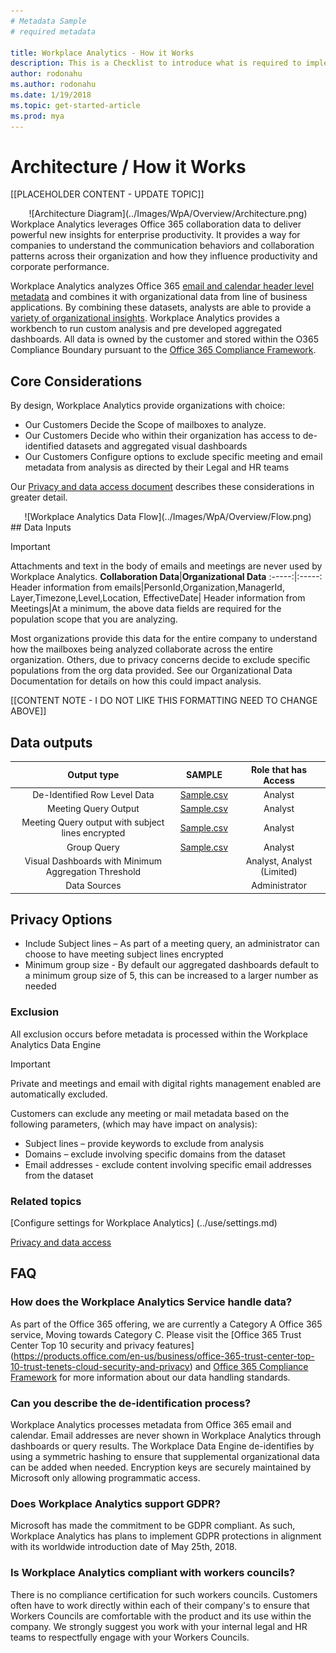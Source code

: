 ```yaml
---
# Metadata Sample
# required metadata

title: Workplace Analytics - How it Works
description: This is a Checklist to introduce what is required to implement Workplace Analytics for your Organization
author: rodonahu
ms.author: rodonahu
ms.date: 1/19/2018
ms.topic: get-started-article
ms.prod: mya
---
```


# Architecture / How it Works
[[PLACEHOLDER CONTENT - UPDATE TOPIC]]

<CENTER>
![Architecture Diagram](../Images/WpA/Overview/Architecture.png) </CENTER>
Workplace Analytics leverages Office 365 collaboration data to deliver powerful new insights for enterprise productivity. It provides a way for companies to understand the communication behaviors and collaboration patterns across their organization and how they influence productivity and corporate performance.

Workplace Analytics analyzes Office 365 [email and calendar header level metadata](Privacy-And-Data-Access.md) and combines it with organizational data from line of business applications.  By combining these datasets, analysts are able to provide a [variety of organizational insights](http://insights.office.com). Workplace Analytics provides a workbench to run custom analysis and pre developed aggregated dashboards.  All data is owned by the customer and stored within the O365 Compliance Boundary pursuant to the [Office 365 Compliance Framework](http://go.microsoft.com/fwlink/p/?LinkId=615657).

## Core Considerations
By design, Workplace Analytics provide organizations with choice:
*	Our Customers Decide the Scope of mailboxes to analyze.
* Our Customers Decide who within their organization has access to de-identified datasets and aggregated visual dashboards
* Our Customers Configure options to exclude specific meeting and email metadata from analysis as directed by their Legal and HR teams


Our [Privacy and data access document](Privacy-And-Data-Access.md) describes these considerations in greater detail.


<CENTER>
![Workplace Analytics Data Flow](../Images/WpA/Overview/Flow.png)
</CENTER>
## Data Inputs


>[!Important]
>Attachments and text in the body of emails and meetings are never used by Workplace Analytics.
**Collaboration Data**|**Organizational Data**
:-----:|:-----:
Header information from emails|PersonId,Organization,ManagerId, Layer,Timezone,Level,Location, EffectiveDate|
Header information from Meetings|At a minimum, the above data fields are required for the population scope that you are analyzing.

Most organizations provide this data for the entire company to understand how the mailboxes being analyzed collaborate across the entire organization. Others, due to privacy concerns decide to exclude specific populations from the org data provided. See our  Organizational Data Documentation for details on how this could impact analysis.

[[CONTENT NOTE - I DO NOT LIKE THIS FORMATTING NEED TO CHANGE ABOVE]]


## Data outputs

**Output type**|**SAMPLE**|**Role that has Access**
:-----:|:-----:|:-----:
De-Identified Row Level Data|[Sample.csv](../ExamplePersonQuery.csv)|Analyst
Meeting Query Output|[Sample.csv](../ExampleMeetingQuery.csv)|Analyst
Meeting Query output with subject lines encrypted|[Sample.csv](../ExampleMeetingHASHQuery.csv) |Analyst
Group Query|[Sample.csv](../ExampleGroupQuery.csv) |Analyst
Visual Dashboards with Minimum Aggregation Threshold ||Analyst, Analyst (Limited)
Data Sources | | Administrator
## Privacy Options
* Include Subject lines – As part of a meeting query, an administrator can choose to have meeting subject lines encrypted
* Minimum group size - By default our aggregated dashboards default to a minimum group size of 5, this can be increased to a larger number as needed

### Exclusion
All exclusion occurs before metadata is processed within the Workplace Analytics Data Engine
>[!Important]
>Private and meetings and email with digital rights management enabled are automatically excluded.

Customers can exclude any meeting or mail metadata based on the following parameters, (which may have impact on analysis):
* Subject lines – provide keywords to exclude from analysis
* Domains – exclude involving specific domains from the dataset
* Email addresses - exclude content involving specific email addresses from the dataset

### Related topics

[Configure settings for Workplace Analytics] (../use/settings.md) 

[Privacy and data access](Privacy-And-Data-Access.md)

## FAQ

### How does the Workplace Analytics Service handle data?
As part of the Office 365 offering, we are currently a Category A Office 365 service, Moving towards Category C. Please visit the [Office 365 Trust Center Top 10 security and privacy features] (https://products.office.com/en-us/business/office-365-trust-center-top-10-trust-tenets-cloud-security-and-privacy) and [Office 365 Compliance Framework](http://go.microsoft.com/fwlink/p/?LinkId=615657) for more information about our data handling standards.

### Can you describe the de-identification process?
Workplace Analytics processes metadata from Office 365 email and calendar. Email addresses are never shown in Workplace Analytics through dashboards or query results. The Workplace Data Engine de-identifies by using a symmetric hashing to ensure that supplemental organizational data can be added when needed. Encryption keys are securely maintained by Microsoft only allowing programmatic access.

### Does Workplace Analytics support GDPR?
Microsoft has made the commitment to be GDPR compliant. As such, Workplace Analytics has plans to implement GDPR protections in alignment with its worldwide introduction date of May 25th, 2018.

### Is Workplace Analytics compliant with workers councils?
There is no compliance certification for such workers councils.  Customers often have to work directly within each of their company's to ensure that Workers Councils are comfortable with the product and its use within the company.  We strongly suggest you work with your internal legal and HR teams to respectfully engage with your Workers Councils.
